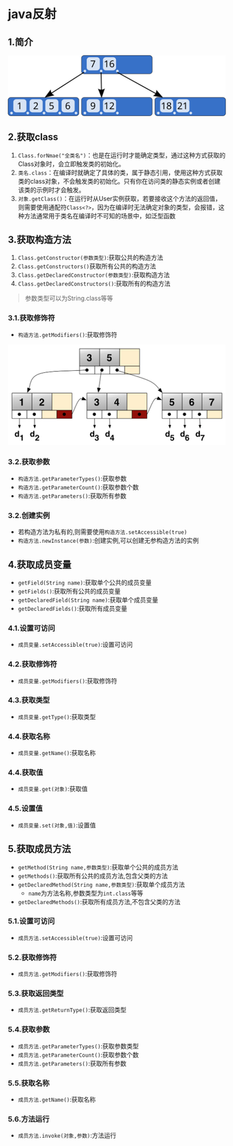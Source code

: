 # java反射

## 1.简介

![alt text](https://raw.githubusercontent.com/buqiuz/Images/main/image.png)

## 2.获取class

1. `Class.forNmae("全类名")`：也是在运行时才能确定类型，通过这种方式获取的Class对象时，会立即触发类的初始化。
2. `类名.class`：在编译时就确定了具体的类，属于静态引用，使用这种方式获取类的class对象，不会触发类的初始化。只有你在访问类的静态实例或者创建该类的示例时才会触发。
3. `对象.getClass()`：在运行时从User实例获取，若要接收这个方法的返回值，则需要使用通配符`Class<?>`，因为在编译时无法确定对象的类型，会报错，这种方法通常用于类名在编译时不可知的场景中，如泛型函数

## 3.获取构造方法

1. `Class.getConstructor(参数类型)`:获取公共的构造方法
2. `Class.getConstructors()`获取所有公共的构造方法
3. `Class.getDeclaredConstructor(参数类型)`:获取构造方法
4. `Class.getDeclaredConstructors()`:获取所有的构造方法

>参数类型可以为String.class等等

### 3.1.获取修饰符

- `构造方法.getModifiers()`:获取修饰符

![alt text](https://raw.githubusercontent.com/buqiuz/Images/main/image-1.png)

### 3.2.获取参数

- `构造方法.getParameterTypes()`:获取参数
- `构造方法.getParameterCount()`:获取参数个数
- `构造方法.getParameters()`:获取所有参数

### 3.2.创建实例

- 若构造方法为私有的,则需要使用`构造方法.setAccessible(true)`
- `构造方法.newInstance(参数)`:创建实例,可以创建无参构造方法的实例

## 4.获取成员变量

- `getField(String name)`:获取单个公共的成员变量
- `getFields()`:获取所有公共的成员变量
- `getDeclaredField(String name)`:获取单个成员变量
- `getDeclaredFields()`:获取所有成员变量

### 4.1.设置可访问

- `成员变量.setAccessible(true)`:设置可访问

### 4.2.获取修饰符

- `成员变量.getModifiers()`:获取修饰符

### 4.3.获取类型

- `成员变量.getType()`:获取类型

### 4.4.获取名称

- `成员变量.getName()`:获取名称

### 4.4.获取值

- `成员变量.get(对象)`:获取值

### 4.5.设置值

- `成员变量.set(对象,值)`:设置值

## 5.获取成员方法

- `getMethod(String name,参数类型)`:获取单个公共的成员方法
- `getMethods()`:获取所有公共的成员方法,包含父类的方法
- `getDeclaredMethod(String name,参数类型)`:获取单个成员方法
  - `name`为方法名称,参数类型为`int.class`等等
- `getDeclaredMethods()`:获取所有成员方法,不包含父类的方法

### 5.1.设置可访问

- `成员方法.setAccessible(true)`:设置可访问

### 5.2.获取修饰符

- `成员方法.getModifiers()`:获取修饰符

### 5.3.获取返回类型

- `成员方法.getReturnType()`:获取返回类型

### 5.4.获取参数

- `成员方法.getParameterTypes()`:获取参数类型
- `成员方法.getParameterCount()`:获取参数个数
- `成员方法.getParameters()`:获取所有参数

### 5.5.获取名称

- `成员方法.getName()`:获取名称

### 5.6.方法运行

- `成员方法.invoke(对象,参数)`:方法运行
